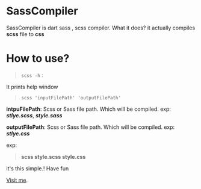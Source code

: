 # SassCompiler

SassCompiler is dart sass , scss compiler. What it does? it actually compiles **scss** file to **css**

# How to use?

> `scss -h` :

 
It prints help window

> `scss 'inputFilePath' 'outputFilePath'`

**intpuFilePath**: Scss or Sass file path. Which will be compiled. exp: ***stlye.scss***, ***style.sass***

**outputFilePath**: Scss or Sass file path. Which will be compiled. exp: ***stlye.css***

exp: 
> **scss style.scss style.css**

it's this simple.! Have fun

[Visit me](http://www.repiatx.online).